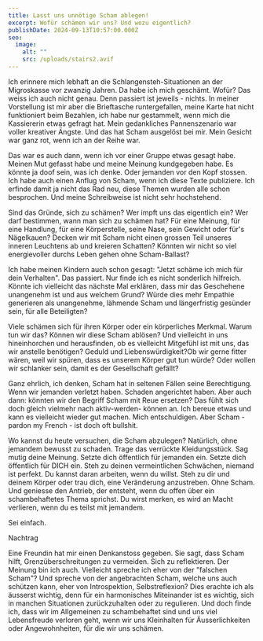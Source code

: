 ```yaml
---
title: Lasst uns unnötige Scham ablegen!
excerpt: Wofür schämen wir uns? Und wozu eigentlich?
publishDate: 2024-09-13T10:57:00.000Z
seo:
  image:
    alt: ""
    src: /uploads/stairs2.avif
---
```

Ich erinnere mich lebhaft an die Schlangensteh-Situationen an der Migroskasse vor zwanzig Jahren. Da habe ich mich geschämt. Wofür? Das weiss ich auch nicht genau. Denn passiert ist jeweils - nichts. In meiner Vorstellung ist mir aber die Brieftasche runtergefallen, meine Karte hat nicht funktioniert beim Bezahlen, ich habe nur gestammelt, wenn mich die Kassiererin etwas gefragt hat. Mein gedankliches Pannenszenario war voller kreativer Ängste. Und das hat Scham ausgelöst bei mir. Mein Gesicht war ganz rot, wenn ich an der Reihe war.

Das war es auch dann, wenn ich vor einer Gruppe etwas gesagt habe. Meinen Mut gefasst habe und meine Meinung kundgegeben habe. Es könnte ja doof sein, was ich denke. Oder jemanden vor den Kopf stossen. Ich habe auch einen Anflug von Scham, wenn ich diese Texte publiziere. Ich erfinde damit ja nicht das Rad neu, diese Themen wurden alle schon besprochen. Und meine Schreibweise ist nicht sehr hochstehend. 

Sind das Gründe, sich zu schämen? Wer impft uns das eigentlich ein? Wer darf bestimmen, wann man sich zu schämen hat? Für eine Meinung, für eine Handlung, für eine Körperstelle, seine Nase, sein Gewicht oder für's Nägelkauen? Decken wir mit Scham nicht einen grossen Teil unseres inneren Leuchtens ab und kreieren Schatten? Könnten wir nicht so viel energievoller durchs Leben gehen ohne Scham-Ballast?

Ich habe meinen Kindern auch schon gesagt: "Jetzt schäme ich mich für dein Verhalten". Das passiert. Nur finde ich es nicht sonderlich hilfreich. Könnte ich vielleicht das nächste Mal erklären, dass mir das Geschehene unangenehm ist und aus welchem Grund? Würde dies mehr Empathie generieren als unangenehme, lähmende Scham und längerfristig gesünder sein, für alle Beteiligten?

Viele schämen sich für ihren Körper oder ein körperliches Merkmal. Warum tun wir das? Können wir diese Scham ablösen? Und vielleicht in uns hineinhorchen und herausfinden, ob es vielleicht Mitgefühl ist mit uns, das wir anstelle benötigen? Geduld und Liebenswürdigkeit?Ob wir gerne fitter wären, weil wir spüren, dass es unserem Körper gut tun würde? Oder wollen wir schlanker sein, damit es der Gesellschaft gefällt?

Ganz ehrlich, ich denken, Scham hat in seltenen Fällen seine Berechtigung. Wenn wir jemanden verletzt haben. Schaden angerichtet haben. Aber auch dann: könnten wir den Begriff Scham mit Reue ersetzen? Das fühlt sich doch gleich vielmehr nach aktiv-werden- können an. Ich bereue etwas und kann es vielleicht wieder gut machen. Mich entschuldigen. Aber Scham - pardon my French - ist doch oft bullshit.

Wo kannst du heute versuchen, die Scham abzulegen? Natürlich, ohne jemandem bewusst zu schaden. Trage das verrückte Kleidungsstück. Sag mutig deine Meinung. Setzte dich öffentlich für jemanden ein. Setzte dich öffentlich für DICH ein. Steh zu deinen vermeintlichen Schwächen, niemand ist perfekt. Du kannst daran arbeiten, wenn du willst. Steh zu dir und deinem Körper oder trau dich, eine Veränderung anzustreben. Ohne Scham. Und geniesse den Antrieb, der entsteht, wenn du offen über ein schambehaftetes Thema sprichst. Du wirst merken, es wird an Macht verlieren, wenn du es teilst mit jemandem.

Sei einfach.

Nachtrag

Eine Freundin hat mir einen Denkanstoss gegeben. Sie sagt, dass Scham hilft, Grenzüberschreitungen zu vermeiden. Sich zu reflektieren. Der Meinung bin ich auch. Vielleicht spreche ich eher von der "falschen Scham"? Und spreche von der angebrachten Scham, welche uns auch schützen kann, eher von Introspektion, Selbstreflexion? Dies erachte ich als äusserst wichtig, denn für ein harmonisches Miteinander ist es wichtig, sich in manchen Situationen zurückzuhalten oder zu regulieren. Und doch finde ich, dass wir im Allgemeinen zu schambehaftet sind und uns viel Lebensfreude verloren geht, wenn wir uns Kleinhalten für Äusserlichkeiten oder Angewohnheiten, für die wir uns schämen.
